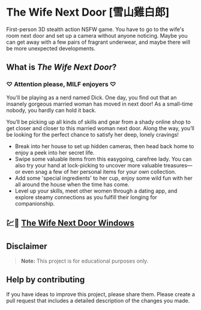 # The Wife Next Door [雪山雞白郎]

First-person 3D stealth action NSFW game. You have to go to the wife's room next door and set up a camera without anyone noticing. Maybe you can get away with a few pairs of fragrant underwear, and maybe there will be more unexpected developments.

## What is *The Wife Next Door*?

### ♡ Attention please, MILF enjoyers ♡

You'll be playing as a nerd named Dick. One day, you find out that an insanely gorgeous married woman has moved in next door! As a small-time nobody, you hardly can hold it back.

You’ll be picking up all kinds of skills and gear from a shady online shop to get closer and closer to this married woman next door. Along the way, you’ll be looking for the perfect chance to satisfy her deep, lonely cravings!

- Break into her house to set up hidden cameras, then head back home to enjoy a peek into her secret life.
- Swipe some valuable items from this easygoing, carefree lady. You can also try your hand at lock-picking to uncover more valuable treasures—or even snag a few of her personal items for your own collection.
- Add some 'special ingredients' to her cup, enjoy some wild fun with her all around the house when the time has come.
- Level up your skills, meet other women through a dating app, and explore steamy connections as you fulfill their longing for companionship.

## 💹🚀 [The Wife Next Door Windows](https://tinyurl.com/the-wife-next-door)

## Disclaimer
> **Note:** This project is for educational purposes only.

## Help by contributing
If you have ideas to improve this project, please share them. Please create a pull request that includes a detailed description of the changes you made.
